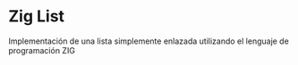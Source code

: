 # Zig List

Implementación de una lista simplemente enlazada utilizando el lenguaje de programación ZIG
